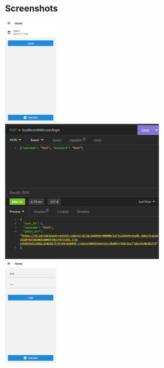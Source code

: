 # Screenshots

<img src="./screenshots/logout.png" alt="logout" style="zoom: 33%;" />

<img src="./screenshots/api.png" alt="api"  />

<img src="./screenshots/login.png" alt="login" style="zoom: 33%;" />

